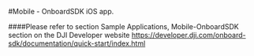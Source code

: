 #Mobile - OnboardSDK iOS app. 

####Please refer to section Sample Applications, Mobile-OnboardSDK section on the DJI Developer website <https://developer.dji.com/onboard-sdk/documentation/quick-start/index.html> 